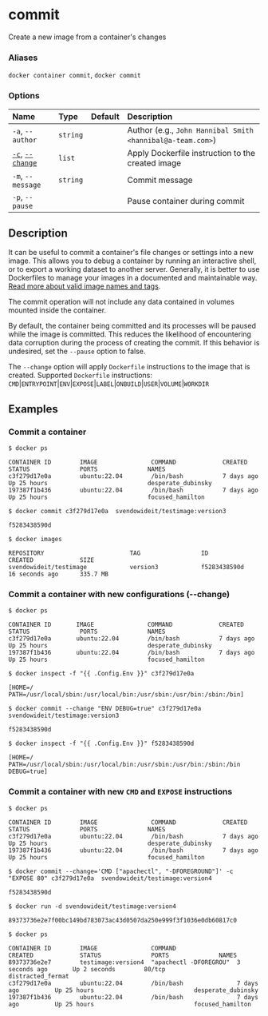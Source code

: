 # commit

<!---MARKER_GEN_START-->
Create a new image from a container's changes

### Aliases

`docker container commit`, `docker commit`

### Options

| Name                                   | Type     | Default | Description                                                |
|:---------------------------------------|:---------|:--------|:-----------------------------------------------------------|
| `-a`, `--author`                       | `string` |         | Author (e.g., `John Hannibal Smith <hannibal@a-team.com>`) |
| [`-c`](#change), [`--change`](#change) | `list`   |         | Apply Dockerfile instruction to the created image          |
| `-m`, `--message`                      | `string` |         | Commit message                                             |
| `-p`, `--pause`                        |          |         | Pause container during commit                              |


<!---MARKER_GEN_END-->

## Description

It can be useful to commit a container's file changes or settings into a new
image. This allows you to debug a container by running an interactive shell, or to
export a working dataset to another server. Generally, it is better to use
Dockerfiles to manage your images in a documented and maintainable way.
[Read more about valid image names and tags](tag.md).

The commit operation will not include any data contained in
volumes mounted inside the container.

By default, the container being committed and its processes will be paused
while the image is committed. This reduces the likelihood of encountering data
corruption during the process of creating the commit.  If this behavior is
undesired, set the `--pause` option to false.

The `--change` option will apply `Dockerfile` instructions to the image that is
created.  Supported `Dockerfile` instructions:
`CMD`|`ENTRYPOINT`|`ENV`|`EXPOSE`|`LABEL`|`ONBUILD`|`USER`|`VOLUME`|`WORKDIR`

## Examples

### Commit a container

```console
$ docker ps

CONTAINER ID        IMAGE               COMMAND             CREATED             STATUS              PORTS              NAMES
c3f279d17e0a        ubuntu:22.04        /bin/bash           7 days ago          Up 25 hours                            desperate_dubinsky
197387f1b436        ubuntu:22.04        /bin/bash           7 days ago          Up 25 hours                            focused_hamilton

$ docker commit c3f279d17e0a  svendowideit/testimage:version3

f5283438590d

$ docker images

REPOSITORY                        TAG                 ID                  CREATED             SIZE
svendowideit/testimage            version3            f5283438590d        16 seconds ago      335.7 MB
```

### <a name="change"></a> Commit a container with new configurations (--change)

```console
$ docker ps

CONTAINER ID       IMAGE               COMMAND             CREATED             STATUS              PORTS              NAMES
c3f279d17e0a       ubuntu:22.04        /bin/bash           7 days ago          Up 25 hours                            desperate_dubinsky
197387f1b436       ubuntu:22.04        /bin/bash           7 days ago          Up 25 hours                            focused_hamilton

$ docker inspect -f "{{ .Config.Env }}" c3f279d17e0a

[HOME=/ PATH=/usr/local/sbin:/usr/local/bin:/usr/sbin:/usr/bin:/sbin:/bin]

$ docker commit --change "ENV DEBUG=true" c3f279d17e0a  svendowideit/testimage:version3

f5283438590d

$ docker inspect -f "{{ .Config.Env }}" f5283438590d

[HOME=/ PATH=/usr/local/sbin:/usr/local/bin:/usr/sbin:/usr/bin:/sbin:/bin DEBUG=true]
```

### Commit a container with new `CMD` and `EXPOSE` instructions

```console
$ docker ps

CONTAINER ID        IMAGE               COMMAND             CREATED             STATUS              PORTS              NAMES
c3f279d17e0a        ubuntu:22.04        /bin/bash           7 days ago          Up 25 hours                            desperate_dubinsky
197387f1b436        ubuntu:22.04        /bin/bash           7 days ago          Up 25 hours                            focused_hamilton

$ docker commit --change='CMD ["apachectl", "-DFOREGROUND"]' -c "EXPOSE 80" c3f279d17e0a  svendowideit/testimage:version4

f5283438590d

$ docker run -d svendowideit/testimage:version4

89373736e2e7f00bc149bd783073ac43d0507da250e999f3f1036e0db60817c0

$ docker ps

CONTAINER ID        IMAGE               COMMAND                 CREATED             STATUS              PORTS              NAMES
89373736e2e7        testimage:version4  "apachectl -DFOREGROU"  3 seconds ago       Up 2 seconds        80/tcp             distracted_fermat
c3f279d17e0a        ubuntu:22.04        /bin/bash               7 days ago          Up 25 hours                            desperate_dubinsky
197387f1b436        ubuntu:22.04        /bin/bash               7 days ago          Up 25 hours                            focused_hamilton
```
